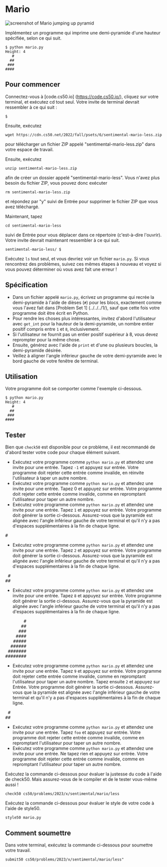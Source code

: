 Mario
=====

![screenshot of Mario jumping up pyramid](https://cs50.harvard.edu/x/2023/psets/6/mario/less/pyramid.png)

Implémentez un programme qui imprime une demi-pyramide d'une hauteur spécifiée, selon ce qui suit.

    $ python mario.py
    Height: 4
       #
      ##
     ###
    ####
    

Pour commencer
---------------

Connectez-vous à [code.cs50.io] (https://code.cs50.io/), cliquez sur votre terminal, et exécutez cd tout seul. Votre invite de terminal devrait ressembler à ce qui suit :

    $
    

Ensuite, exécutez

    wget https://cdn.cs50.net/2022/fall/psets/6/sentimental-mario-less.zip
    

pour télécharger un fichier ZIP appelé "sentimental-mario-less.zip" dans votre espace de travail.

Ensuite, exécutez

    unzip sentimental-mario-less.zip
    

afin de créer un dossier appelé "sentimental-mario-less". Vous n'avez plus besoin du fichier ZIP, vous pouvez donc exécuter

    rm sentimental-mario-less.zip
    

et répondez par "y" suivi de Entrée pour supprimer le fichier ZIP que vous avez téléchargé.

Maintenant, tapez

    cd sentimental-mario-less
    

suivi de Entrée pour vous déplacer dans ce répertoire (c'est-à-dire l'ouvrir). Votre invite devrait maintenant ressembler à ce qui suit.

    sentimental-mario-less/ $
    

Exécutez `ls` tout seul, et vous devriez voir un fichier `mario.py`. Si vous rencontrez des problèmes, suivez ces mêmes étapes à nouveau et voyez si vous pouvez déterminer où vous avez fait une erreur !

Spécification
-------------

*   Dans un fichier appelé `mario.py`, écrivez un programme qui recrée la demi-pyramide à l'aide de dièses (` # `) pour les blocs, exactement comme vous l'avez fait dans [Problem Set 1] (../../../1/), sauf que cette fois votre programme doit être écrit en Python.
*   Pour rendre les choses plus intéressantes, invitez d'abord l'utilisateur avec `get_int` pour la hauteur de la demi-pyramide, un nombre entier positif compris entre `1` et `8`, inclusivement.
*   Si l'utilisateur ne fournit pas un entier positif supérieur à 8, vous devez reprompter pour la même chose.
*   Ensuite, générez avec l'aide de `print` et d'une ou plusieurs boucles, la demi-pyramide désirée.
*   Veillez à aligner l'angle inférieur gauche de votre demi-pyramide avec le bord gauche de votre fenêtre de terminal.

Utilisation
-----

Votre programme doit se comporter comme l'exemple ci-dessous.

    $ python mario.py
    Height: 4
       #
      ##
     ###
    ####
    

Tester
-------

Bien que `check50` est disponible pour ce problème, il est recommandé de d'abord tester votre code pour chaque élément suivant.

*   Exécutez votre programme comme `python mario.py` et attendez une invite pour une entrée. Tapez `-1` et appuyez sur entrée. Votre programme doit rejeter cette entrée comme invalide, en réinvite l'utilisateur à taper un autre nombre.
*   Exécutez votre programme comme `python mario.py` et attendez une invite pour une entrée. Tapez 0 et appuyez sur entrée. Votre programme doit rejeter cette entrée comme invalide, comme en repromptant l'utilisateur pour taper un autre nombre.
*   Exécutez votre programme comme `python mario.py` et attendez une invite pour une entrée. Tapez `1` et appuyez sur entrée. Votre programme doit générer la sortie ci-dessous. Assurez-vous que la pyramide est alignée avec l'angle inférieur gauche de votre terminal et qu'il n'y a pas d'espaces supplémentaires à la fin de chaque ligne.

<pre>
#
</pre>  

*   Exécutez votre programme comme `python mario.py` et attendez une invite pour une entrée. Tapez `2` et appuyez sur entrée. Votre programme doit générer la sortie ci-dessous. Assurez-vous que la pyramide est alignée avec l'angle inférieur gauche de votre terminal et qu'il n'y a pas d'espaces supplémentaires à la fin de chaque ligne.

<pre>
 #
##
</pre> 

*   Exécutez votre programme comme `python mario.py` et attendez une invite pour une entrée. Tapez `8` et appuyez sur entrée. Votre programme doit générer la sortie ci-dessous. Assurez-vous que la pyramide est alignée avec l'angle inférieur gauche de votre terminal et qu'il n'y a pas d'espaces supplémentaires à la fin de chaque ligne.

<pre>
       #
      ##
     ###
    ####
   #####
  ######
 #######
########
</pre>

*   Exécutez votre programme comme `python mario.py` et attendez une invite pour une entrée. Tapez `9` et appuyez sur entrée. Votre programme doit rejeter cette entrée comme invalide, comme en repromptant l'utilisateur pour taper un autre nombre. Tapez ensuite `2` et appuyez sur Entrée. Votre programme doit générer la sortie ci-dessous. Assurez-vous que la pyramide est alignée avec l'angle inférieur gauche de votre terminal et qu'il n'y a pas d'espaces supplémentaires à la fin de chaque ligne.

<pre>
 #
##
</pre> 

*   Exécutez votre programme comme `python mario.py` et attendez une invite pour une entrée. Tapez `foo` et appuyez sur entrée. Votre programme doit rejeter cette entrée comme invalide, comme en repromptant l'utilisateur pour taper un autre nombre.
*   Exécutez votre programme comme `python mario.py` et attendez une invite pour une entrée. Ne tapez rien et appuyez sur entrée. Votre programme doit rejeter cette entrée comme invalide, comme en repromptant l'utilisateur pour taper un autre nombre.

Exécutez la commande ci-dessous pour évaluer la justesse du code à l'aide de check50. Mais assurez-vous de le compiler et de le tester vous-même aussi !

    check50 cs50/problems/2023/x/sentimental/mario/less
    

Exécutez la commande ci-dessous pour évaluer le style de votre code à l'aide de style50.

    style50 mario.py
    

Comment soumettre
-------------

Dans votre terminal, exécutez la commande ci-dessous pour soumettre votre travail.

    submit50 cs50/problems/2023/x/sentimental/mario/less"